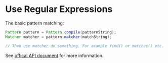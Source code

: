 # Use Regular Expressions

The basic pattern matching:

  ```java
Pattern pattern = Pattern.compile(patternString);
Matcher matcher = pattern.matcher(matchString);

// Then use matcher do something. For example find() or matches() etc.
  ```

See [offical API document](https://docs.oracle.com/javase/8/docs/api/java/util/regex/Matcher.html) for more information.
